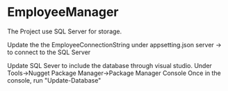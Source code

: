 # EmployeeManager
The Project use SQL Server for storage.

Update the the EmployeeConnectionString under appsetting.json 
  server -> to connect to the SQL Server

Update SQL Sever to include the database through visual studio.
  Under Tools->Nugget Package Manager->Package Manager Console
  Once in the console, run "Update-Database"


